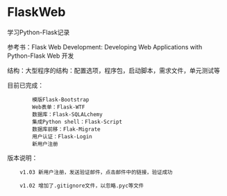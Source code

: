 # FlaskWeb

学习Python-Flask记录

参考书：Flask Web Development: Developing Web Applications with Python-Flask Web 开发

结构：大型程序的结构：配置选项，程序包，启动脚本，需求文件，单元测试等

目前已完成：

            模版Flask-Bootstrap
            Web表单：Flask-WTF
            数据库：Flask-SQLALchemy
            集成Python shell：Flask-Script
            数据库前移：Flak-Migrate
            用户认证：Flask-Login
            新用户注册
            
版本说明：

        v1.03 新用户注册，发送验证邮件，点击邮件中的链接，验证成功

        v1.02 增加了.gitignore文件，以忽略.pyc等文件